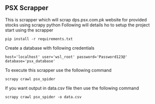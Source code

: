 PSX Scrapper
------------
This is scrapper which will scrap dps.psx.com.pk website for provided stocks using scrapy python
Following will details ho to setup the project start using the scrapper

`pip install -r requirements.txt`

Create a database with following credentials

`host='localhost'
user='wsl_root'
password='Password123@'
database='psx_database'`


To execute this scrapper use the following command

`scrapy crawl psx_spider`

If you want output in data.csv file then use the following command

`scrapy crawl psx_spider -o data.csv`

